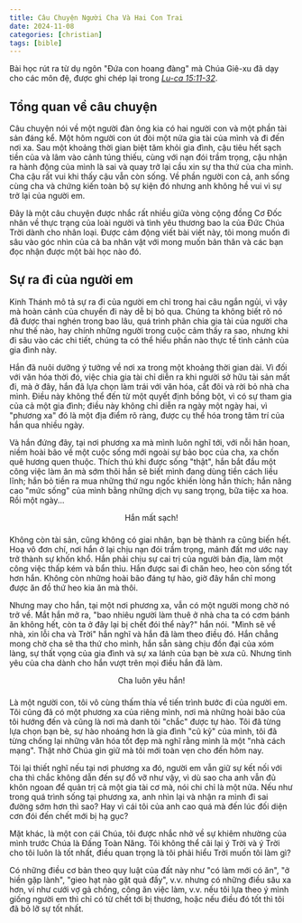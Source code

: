 ```yaml
---
title: Câu Chuyện Người Cha Và Hai Con Trai
date: 2024-11-08
categories: [christian]
tags: [bible]
---
```


Bài học rút ra từ dụ ngôn "Đứa con hoang đàng" mà Chúa Giê-xu đã dạy cho các môn đệ, được ghi chép lại trong [*Lu-ca 15:11-32*](https://www.bible.com/bible/449/LUK.15.NVB).

## Tổng quan về câu chuyện
Câu chuyện nói về một người đàn ông kia có hai người con và một phần tài sản đáng kể. Một hôm người con út đòi một nửa gia tài của mình và đi đến nơi xa. Sau một khoảng thời gian biệt tăm khỏi gia đình, cậu tiêu hết sạch tiền của và lâm vào cảnh túng thiếu, cùng với nạn đói trầm trọng, cậu nhận ra hành động của mình là sai và quay trở lại cầu xin sự tha thứ của cha mình. Cha cậu rất vui khi thấy cậu vẫn còn sống. Về phần người con cả, anh sống cùng cha và chứng kiến toàn bộ sự kiện đó nhưng anh không hề vui vì sự trở lại của người em.

Đây là một câu chuyện được nhắc rất nhiều giữa vòng cộng đồng Cơ Đốc nhân về thực trạng của loài người và tình yêu thương bao la của Đức Chúa Trời dành cho nhân loại. Được cảm động viết bài viết này, tôi mong muốn đi sâu vào góc nhìn của cả ba nhân vật với mong muốn bản thân và các bạn đọc nhận được một bài học nào đó.

## Sự ra đi của người em
Kinh Thánh mô tả sự ra đi của người em chỉ trong hai câu ngắn ngủi, vì vậy mà hoàn cảnh của chuyến đi này dễ bị bỏ qua. Chúng ta không biết rõ nó đã được thai nghén trong bao lâu, quá trình phân chia gia tài của người cha như thế nào, hay chính những người trong cuộc cảm thấy ra sao, nhưng khi đi sâu vào các chi tiết, chúng ta có thể hiểu phần nào thực tế tình cảnh của gia đình này.

Hắn đã nuôi dưỡng ý tưởng về nơi xa trong một khoảng thời gian dài. Vì đối với văn hóa thời đó, việc chia gia tài chỉ diễn ra khi người sở hữu tài sản mất đi, mà ở đây, hắn đã lựa chọn làm trái với văn hóa, cắt đôi và rời bỏ nhà cha mình. Điều này không thể đến từ một quyết định bồng bột, vì có sự tham gia của cả một gia đình; điều này không chỉ diễn ra ngày một ngày hai, vì "phương xa" đó là một địa điểm rõ ràng, được cụ thể hóa trong tâm trí của hắn qua nhiều ngày.

Và hắn đứng đây, tại nơi phương xa mà mình luôn nghĩ tới, với nỗi hân hoan, niềm hoài bão về một cuộc sống mới ngoài sự bảo bọc của cha, xa chốn quê hương quen thuộc. Thích thú khi được sống "thật", hắn bắt đầu một công việc làm ăn mà sớm thôi hắn sẽ biết mình đang dùng tiền cách liều lĩnh; hắn bỏ tiền ra mua những thứ ngu ngốc khiến lòng hắn thích; hắn nâng cao "mức sống" của mình bằng những dịch vụ sang trọng, bữa tiệc xa hoa. Rồi một ngày...

<center style="padding-bottom:8px">Hắn mất sạch!</center>

Không còn tài sản, cũng không có giai nhân, bạn bè thành ra cũng biến hết. Hoạ vô đơn chí, nơi hắn ở lại chịu nạn đói trầm trọng, mảnh đất mơ ước nay trở thành sự khốn khổ. Hắn phải chịu sự cai trị của người bản địa, làm một công việc thấp kém và bẩn thỉu. Hắn được sai đi chăn heo, heo còn sống tốt hơn hắn. Không còn những hoài bão đáng tự hào, giờ đây hắn chỉ mong được ăn đồ thứ heo kia ăn mà thôi.

Nhưng may cho hắn, tại một nơi phương xa, vẫn có một người mong chờ nó trở về. Mắt hắn mở ra, "bao nhiêu người làm thuê ở nhà cha ta có cơm bánh ăn không hết, còn ta ở đây lại bị chết đói thể này?" hắn nói. "Mình sẽ về nhà, xin lỗi cha và Trời" hắn nghĩ và hắn đã làm theo điều đó. Hắn chẳng mong chờ cha sẽ tha thứ cho mình, hắn sẵn sàng chịu đồn đại của xóm làng, sự thất vọng của gia đình và sự xa lánh của bạn bè xưa cũ. Nhưng tình yêu của cha dành cho hắn vượt trên mọi điều hắn đã làm.

<center style="padding-bottom:8px">Cha luôn yêu hắn!</center>

Là một người con, tôi vô cùng thấm thía về tiến trình bước đi của người em. Tôi cũng đã có một phương xa của riêng mình, nơi mà những hoài bão của tôi hướng đến và cũng là nơi mà danh tôi "chắc" được tự hào. Tôi đã từng lựa chọn bạn bè, sự hào nhoáng hơn là gia đình "cũ kỹ" của mình, tôi đã từng chống lại những văn hóa tốt đẹp mà nghĩ rằng mình là một "nhà cách mạng". Thật nhờ Chúa gìn giữ mà tôi mới toàn vẹn cho đến hôm nay.

Tôi lại thiết nghĩ nếu tại nơi phương xa đó, người em vẫn giữ sự kết nối với cha thì chắc không dẫn đến sự đổ vỡ như vậy, vì dù sao cha anh vẫn đủ khôn ngoan để quản trị cả một gia tài cơ mà, nói chi chỉ là một nửa. Nếu như trong quá trình sống tại phương xa, anh nhìn lại và nhận ra mình đi sai đường sớm hơn thì sao? Hay vì cái tôi của anh cao quá mà đến lúc đối diện cơn đói đến chết mới bị hạ gục?

Mặt khác, là một con cái Chúa, tôi được nhắc nhở về sự khiêm nhường của mình trước Chúa là Đấng Toàn Năng. Tôi không thể cãi lại ý Trời và ý Trời cho tôi luôn là tốt nhất, điều quan trọng là tôi phải hiểu Trời muốn tôi làm gì? 

Có những điều cơ bản theo quy luật của đất này như "có làm mới có ăn", "ở hiền gặp lành", "gieo hạt nào gặt quả đấy", v.v. nhưng có những điều sâu xa hơn, ví như cưới vợ gả chồng, công ăn việc làm, v.v. nếu tôi lựa theo ý mình giống người em thì chỉ có từ chết tới bị thương, hoặc nếu điều đó tốt thì tôi đã bỏ lỡ sự tốt nhất.